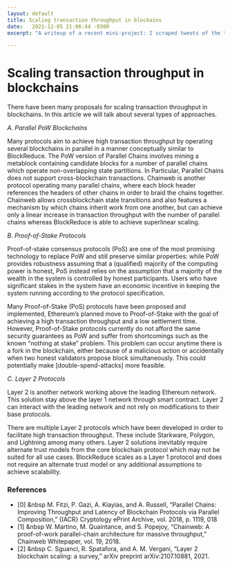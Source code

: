```yaml
---
layout: default
title: Scaling transaction throughput in blockains  
date:   2021-12-05 21:06:44 -0300
excerpt: "A writeup of a recent mini-project: I scraped tweets of the top 500 Twitter accounts and used t-SNE to visualize the accounts so that people who tweet similar things are nearby. My final Javascript implementation of t-SNE is released on Github as tsnejs."

---
```

# Scaling transaction throughput in blockchains

There have been many proposals for scaling transaction throughput in blockchains. In this article we will talk about several types of approaches.

*A. Parallel PoW Blockchains*

Many protocols aim to achieve high transaction throughput by operating several blockchains in parallel in a manner conceptually similar to BlockReduce. The PoW version of Parallel Chains involves mining a metablock containing candidate blocks for a number of parallel chains which operate non-overlapping state partitions. In Particular, Parallel Chains does not support cross-blockchain transactions. Chainweb is another protocol operating many parallel chains, where each block header references the headers of other chains in order to braid the chains together. Chainweb allows crossblockchain state transitions and also features a mechanism by which chains inherit work from one another, but can achieve only a linear increase in transaction throughput with the number of parallel chains whereas BlockReduce is able to achieve superlinear scaling.

*B. Proof-of-Stake Protocols*

Proof-of-stake consensus protocols (PoS) are one of the most promising technology to replace PoW and still preserve similar properties: while PoW provides robustness assuming that a (qualified) majority of the computing power is honest, PoS instead relies on the assumption that a majority of the wealth in the system is controlled by honest participants. Users who have significant stakes in the system have an economic incentive in keeping the system running according to the protocol specification.

Many Proof-of-Stake (PoS) protocols have been proposed and implemented, Ethereum’s planned move to Proof-of-Stake with the goal of achieving a high transaction throughput and a low settlement time. However, Proof-of-Stake protocols currently do not afford the same security guarantees as PoW and suffer from shortcomings such as the known “nothing at stake” problem. This problem can occur anytime there is a fork in the blockchain, either because of a malicious action or accidentally when two honest validators propose block simultaneously. This could potentially make [double-spend-attacks] more feasible.

*C. Layer 2 Protocols*

Layer 2 is another network working above the leading Ethereum network. This solution stay above the layer 1 network through smart contract. Layer 2 can interact with the leading network and not rely on modifications to their base protocols.

There are multiple Layer 2 protocols which have been developed in order to facilitate high transaction throughput. These include Starkware, Polygon, and Lightning among many others. Layer 2 solutions inevitably require alternate trust models from the core blockchain protocol which may not be suited for all use cases. BlockReduce scales as a Layer 1 protocol and does not require an alternate trust model or any additional assumptions to achieve scalability.

### References

- [0] &nbsp M. Fitzi, P. Gazi, A. Kiayias, and A. Russell, “Parallel Chains: Improving Throughput and Latency of Blockchain Protocols via Parallel Composition,” {IACR} Cryptology ePrint Archive, vol. 2018, p. 1119, 018
- [1] &nbsp W. Martino, M. Quaintance, and S. Popejoy, “Chainweb: A proof-of-work parallel-chain architecture for massive throughput,” Chainweb Whitepaper, vol. 19, 2018.
- [2] &nbsp C. Sguanci, R. Spatafora, and A. M. Vergani, “Layer 2 blockchain scaling: a survey,” arXiv preprint arXiv:2107.10881, 2021.
